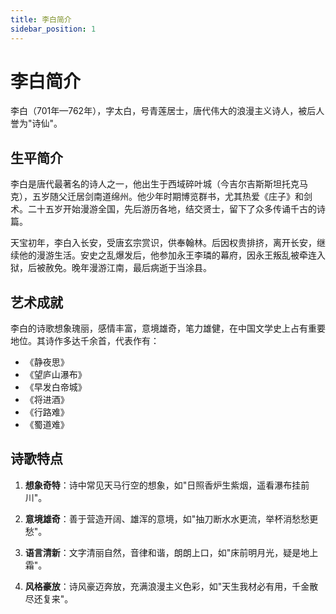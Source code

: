 ```yaml
---
title: 李白简介
sidebar_position: 1
---
```


# 李白简介

李白（701年—762年），字太白，号青莲居士，唐代伟大的浪漫主义诗人，被后人誉为"诗仙"。

## 生平简介

李白是唐代最著名的诗人之一，他出生于西域碎叶城（今吉尔吉斯斯坦托克马克），五岁随父迁居剑南道绵州。他少年时期博览群书，尤其热爱《庄子》和剑术。二十五岁开始漫游全国，先后游历各地，结交贤士，留下了众多传诵千古的诗篇。

天宝初年，李白入长安，受唐玄宗赏识，供奉翰林。后因权贵排挤，离开长安，继续他的漫游生活。安史之乱爆发后，他参加永王李璘的幕府，因永王叛乱被牵连入狱，后被赦免。晚年漫游江南，最后病逝于当涂县。

## 艺术成就

李白的诗歌想象瑰丽，感情丰富，意境雄奇，笔力雄健，在中国文学史上占有重要地位。其诗作多达千余首，代表作有：

- 《静夜思》
- 《望庐山瀑布》
- 《早发白帝城》
- 《将进酒》
- 《行路难》
- 《蜀道难》

## 诗歌特点

1. **想象奇特**：诗中常见天马行空的想象，如"日照香炉生紫烟，遥看瀑布挂前川"。

2. **意境雄奇**：善于营造开阔、雄浑的意境，如"抽刀断水水更流，举杯消愁愁更愁"。

3. **语言清新**：文字清丽自然，音律和谐，朗朗上口，如"床前明月光，疑是地上霜"。

4. **风格豪放**：诗风豪迈奔放，充满浪漫主义色彩，如"天生我材必有用，千金散尽还复来"。 